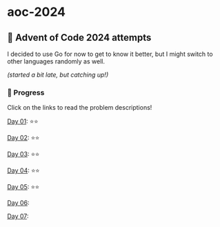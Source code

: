 # aoc-2024
## 🎄 Advent of Code 2024 attempts 

I decided to use Go for now to get to know it better, but I might switch to other languages randomly as well.

*(started a bit late, but catching up!)*

### 📃 Progress
Click on the links to read the problem descriptions!

[Day 01](https://adventofcode.com/2024/day/1): ⭐⭐

[Day 02](https://adventofcode.com/2024/day/2): ⭐⭐

[Day 03](https://adventofcode.com/2024/day/3): ⭐⭐

[Day 04](https://adventofcode.com/2024/day/4): ⭐⭐

[Day 05](https://adventofcode.com/2024/day/5): ⭐⭐

[Day 06](https://adventofcode.com/2024/day/6):

[Day 07](https://adventofcode.com/2024/day/7):
